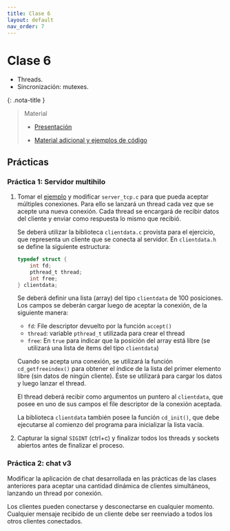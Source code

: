 ```yaml
---
title: Clase 6
layout: default
nav_order: 7
---
```


# Clase 6

* Threads.
* Sincronización: mutexes.

{: .nota-title }
> Material
>
> * [Presentación](https://docs.google.com/presentation/d/1zK8A3vaE5x-q-_17fUuqt3788Kfsgz1IQk-D54c0M80/edit?usp=drive_link)
>
> * [Material adicional y ejemplos de código](https://github.com/cese-sopg/cese-sopg.github.io/tree/main/material-clases/clase6)

## Prácticas

### Práctica 1: Servidor multihilo

1. Tomar el [ejemplo](https://github.com/cese-sopg/cese-sopg.github.io/tree/main/material-clases/clase6/practica)
   y modificar `server_tcp.c` para que
   pueda aceptar múltiples conexiones. Para ello se lanzará un thread
   cada vez que se acepte una nueva conexión. Cada thread se encargará de
   recibir datos del cliente y enviar como respuesta lo mismo que recibió.

    Se deberá utilizar la biblioteca `clientdata.c` provista para el ejercicio,
    que representa un cliente que se conecta al servidor. En `clientdata.h`
    se define la siguiente estructura:

    ```c
    typedef struct {
        int fd;
        pthread_t thread;
        int free;
    } clientdata;
    ```

    Se deberá definir una lista (array) del tipo `clientdata` de 100 posiciones.
    Los campos se deberán cargar luego de aceptar la conexión, de la siguiente manera:

    * `fd`: File descriptor devuelto por la función `accept()`
    * `thread`: variable `pthread_t` utilizada para crear el thread
    * `free`: En `true` para indicar que la posición del array está libre (se
      utilizará una lista de ítems del tipo `clientdata`)

    Cuando se acepta una conexión, se utilizará la función `cd_getfreeindex()`
    para obtener el índice de la lista del primer elemento libre (sin datos de ningún
    cliente). Éste se utilizará para cargar los datos y luego lanzar el
    thread.

    El thread deberá recibir como argumentos un puntero al `clientdata`,
    que posee en uno de sus campos el file descriptor de la conexión aceptada.

    La biblioteca `clientdata` también posee la función `cd_init()`, que
    debe ejecutarse al comienzo del programa para inicializar la lista vacía.

2. Capturar la signal `SIGINT` (ctrl+c) y finalizar todos los threads y sockets
   abiertos antes de finalizar el proceso.

### Práctica 2: chat v3

Modificar la aplicación de chat desarrollada en las prácticas de las clases
anteriores para aceptar una cantidad dinámica de clientes simultáneos, lanzando
un thread por conexión.

Los clientes pueden conectarse y desconectarse en cualquier momento.
Cualquier mensaje recibido de un cliente debe ser reenviado a todos los otros
clientes conectados.
